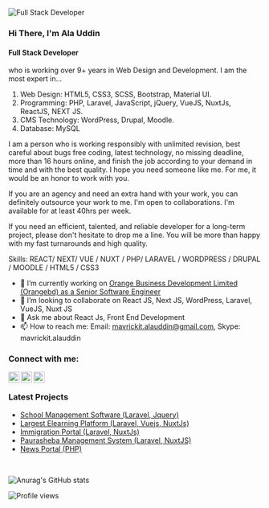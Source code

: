 ![Full Stack Developer](https://media-exp1.licdn.com/dms/image/C5616AQHOAUgzJyzyuA/profile-displaybackgroundimage-shrink_350_1400/0/1639337899210?e=1647475200&v=beta&t=fYKUUtJ3yZ_amVMea9w1-UJh4fJz_XlY478B2FlHgYc)

### Hi There, I'm Ala Uddin
#### Full Stack Developer

who is working over 9+ years in Web Design and Development. I am the most expert in...

1. Web Design: HTML5, CSS3, SCSS, Bootstrap, Material UI.
2. Programming: PHP, Laravel, JavaScript, jQuery, VueJS, NuxtJs, ReactJS, NEXT JS.
3. CMS Technology: WordPress, Drupal, Moodle.
4. Database: MySQL

I am a person who is working responsibly with unlimited revision, best careful about bugs free coding, latest technology, no missing deadline, more than 16 hours online, and finish the job according to your demand in time and with the best quality. I hope you need someone like me. For me, it would be an honor to work with you.

If you are an agency and need an extra hand with your work, you can definitely outsource your work to me. I'm open to collaborations. I'm available for at least 40hrs per week.

If you need an efficient, talented, and reliable developer for a long-term project, please don't hesitate to drop me a line. You will be more than happy with my fast turnarounds and high quality.

Skills: REACT/ NEXT/ VUE / NUXT / PHP/ LARAVEL / WORDPRESS / DRUPAL / MOODLE / HTML5 / CSS3

- 🔭 I’m currently working on [Orange Business Development Limited (Orangebd) as a Senior Software Engineer](https://orangebd.com/)  
- 👯 I’m looking to collaborate on React JS, Next JS, WordPress, Laravel, VueJS, Nuxt JS  
- 💬 Ask me about React Js, Front End Development 
- 📫 How to reach me: Email: mavrickit.alauddin@gmail.com, Skype: mavrickit.alauddin

### Connect with me:

[<img align="left" alt="rakibnub | GitHub" width="22px" src="https://cdn.jsdelivr.net/npm/simple-icons@3.0.1/icons/github.svg" />](https://github.com/rakibnub)
[<img align="left" alt="rakibnub | LinkedIn" width="22px" src="https://cdn.jsdelivr.net/npm/simple-icons@v3/icons/linkedin.svg" />](https://www.linkedin.com/in/webgurualauddin)
[<img align="left" alt="rakibnub | Facebook" width="22px" src="https://cdn.jsdelivr.net/npm/simple-icons@v3/icons/facebook.svg" />](https://www.facebook.com/https://www.facebook.com/alauddinrakib)

<br />

### Latest Projects

- [School Management Software (Laravel, Jquery)](http://emasbd.com)
- [Largest Elearning Platform (Laravel, Vuejs, NuxtJs)](https://www.muktopaath.gov.bd)
- [Immigration Portal (Laravel, NuxtJs)](https://immigration.orangebd.com)
- [Paurasheba Management System (Laravel, NuxtJS)](https://bill-chandpur.paurasheba.com)
- [News Portal (PHP)](https://www.nayashatabdi.com)

<br />

![Anurag's GitHub stats](https://github-readme-stats.vercel.app/api?username=rakibnub&show_icons=true)

![Profile views](https://gpvc.arturio.dev/rakibnub)  

